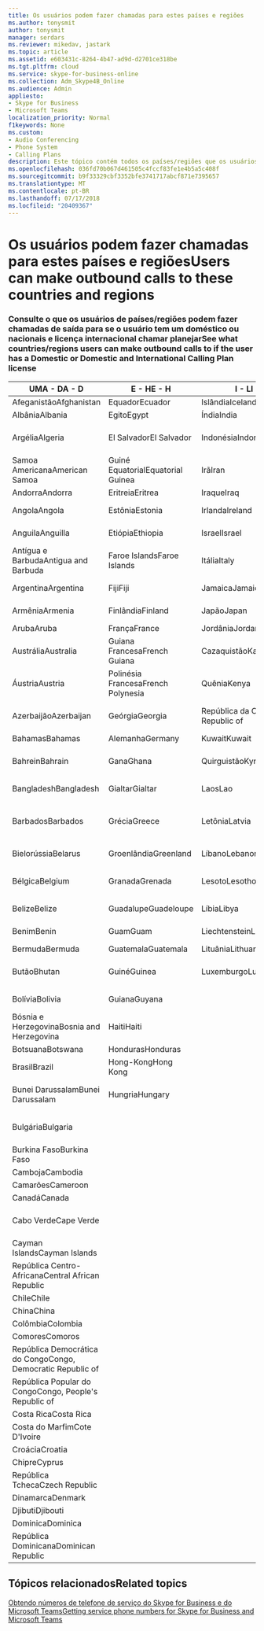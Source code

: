 ```yaml
---
title: Os usuários podem fazer chamadas para estes países e regiões
ms.author: tonysmit
author: tonysmit
manager: serdars
ms.reviewer: mikedav, jastark
ms.topic: article
ms.assetid: e603431c-8264-4b47-ad9d-d2701ce318be
ms.tgt.pltfrm: cloud
ms.service: skype-for-business-online
ms.collection: Adm_Skype4B_Online
ms.audience: Admin
appliesto:
- Skype for Business
- Microsoft Teams
localization_priority: Normal
f1keywords: None
ms.custom:
- Audio Conferencing
- Phone System
- Calling Plans
description: Este tópico contém todos os países/regiões que os usuários podem fazer chamadas de saída para que tenham um plano de chamada.
ms.openlocfilehash: 036fd70b067d461505c4fccf83fe1e4b5a5c408f
ms.sourcegitcommit: b9f33329cbf3352bfe3741717abcf871e7395657
ms.translationtype: MT
ms.contentlocale: pt-BR
ms.lasthandoff: 07/17/2018
ms.locfileid: "20409367"
---
```

# <a name="users-can-make-outbound-calls-to-these-countries-and-regions"></a><span data-ttu-id="0178d-103">Os usuários podem fazer chamadas para estes países e regiões</span><span class="sxs-lookup"><span data-stu-id="0178d-103">Users can make outbound calls to these countries and regions</span></span>

### <a name="see-what-countriesregions-users-can-make-outbound-calls-to-if-the-user-has-a-domestic-or-domestic-and-international-calling-plan-license"></a><span data-ttu-id="0178d-104">Consulte o que os usuários de países/regiões podem fazer chamadas de saída para se o usuário tem um doméstico ou nacionais e licença internacional chamar planejar</span><span class="sxs-lookup"><span data-stu-id="0178d-104">See what countries/regions users can make outbound calls to if the user has a Domestic or Domestic and International Calling Plan license</span></span>

|<span data-ttu-id="0178d-105">**UMA - D**</span><span class="sxs-lookup"><span data-stu-id="0178d-105">**A - D**</span></span>| <span data-ttu-id="0178d-106">**E - H**</span><span class="sxs-lookup"><span data-stu-id="0178d-106">**E - H**</span></span>|<span data-ttu-id="0178d-107">**I - L**</span><span class="sxs-lookup"><span data-stu-id="0178d-107">**I - L**</span></span>|<span data-ttu-id="0178d-108">**M - O**</span><span class="sxs-lookup"><span data-stu-id="0178d-108">**M - O**</span></span>|<span data-ttu-id="0178d-109">**P - S**</span><span class="sxs-lookup"><span data-stu-id="0178d-109">**P - S**</span></span>|<span data-ttu-id="0178d-110">**T - Z**</span><span class="sxs-lookup"><span data-stu-id="0178d-110">**T - Z**</span></span>|
---|---|---|---|---|---|
|<span data-ttu-id="0178d-111">Afeganistão</span><span class="sxs-lookup"><span data-stu-id="0178d-111">Afghanistan</span></span>|<span data-ttu-id="0178d-112">Equador</span><span class="sxs-lookup"><span data-stu-id="0178d-112">Ecuador</span></span> |<span data-ttu-id="0178d-113">Islândia</span><span class="sxs-lookup"><span data-stu-id="0178d-113">Iceland</span></span> |<span data-ttu-id="0178d-114">Macau</span><span class="sxs-lookup"><span data-stu-id="0178d-114">Macau</span></span> |<span data-ttu-id="0178d-115">Paquistão</span><span class="sxs-lookup"><span data-stu-id="0178d-115">Pakistan</span></span> |<span data-ttu-id="0178d-116">Taiwan</span><span class="sxs-lookup"><span data-stu-id="0178d-116">Taiwan</span></span>   |
|<span data-ttu-id="0178d-117">Albânia</span><span class="sxs-lookup"><span data-stu-id="0178d-117">Albania</span></span>|<span data-ttu-id="0178d-118">Egito</span><span class="sxs-lookup"><span data-stu-id="0178d-118">Egypt</span></span> |<span data-ttu-id="0178d-119">Índia</span><span class="sxs-lookup"><span data-stu-id="0178d-119">India</span></span> |<span data-ttu-id="0178d-120">Macedônia</span><span class="sxs-lookup"><span data-stu-id="0178d-120">Macedonia</span></span> |<span data-ttu-id="0178d-121">Palau</span><span class="sxs-lookup"><span data-stu-id="0178d-121">Palau</span></span> |<span data-ttu-id="0178d-122">Tajiquistão</span><span class="sxs-lookup"><span data-stu-id="0178d-122">Tajikistan</span></span>   |
|<span data-ttu-id="0178d-123">Argélia</span><span class="sxs-lookup"><span data-stu-id="0178d-123">Algeria</span></span>|<span data-ttu-id="0178d-124">El Salvador</span><span class="sxs-lookup"><span data-stu-id="0178d-124">El Salvador</span></span> |<span data-ttu-id="0178d-125">Indonésia</span><span class="sxs-lookup"><span data-stu-id="0178d-125">Indonesia</span></span> |<span data-ttu-id="0178d-126">Malaui</span><span class="sxs-lookup"><span data-stu-id="0178d-126">Malawi</span></span> |<span data-ttu-id="0178d-127">Palestinian Authority</span><span class="sxs-lookup"><span data-stu-id="0178d-127">Palestinian Authority</span></span> |<span data-ttu-id="0178d-128">República Unida da Tanzânia</span><span class="sxs-lookup"><span data-stu-id="0178d-128">Tanzania, United Republic of</span></span>  |
|<span data-ttu-id="0178d-129">Samoa Americana</span><span class="sxs-lookup"><span data-stu-id="0178d-129">American Samoa</span></span>|<span data-ttu-id="0178d-130">Guiné Equatorial</span><span class="sxs-lookup"><span data-stu-id="0178d-130">Equatorial Guinea</span></span> |<span data-ttu-id="0178d-131">Irã</span><span class="sxs-lookup"><span data-stu-id="0178d-131">Iran</span></span> |<span data-ttu-id="0178d-132">Malásia</span><span class="sxs-lookup"><span data-stu-id="0178d-132">Malaysia</span></span> |<span data-ttu-id="0178d-133">Panamá</span><span class="sxs-lookup"><span data-stu-id="0178d-133">Panama</span></span> | <span data-ttu-id="0178d-134">Tailândia</span><span class="sxs-lookup"><span data-stu-id="0178d-134">Thailand</span></span>   |
|<span data-ttu-id="0178d-135">Andorra</span><span class="sxs-lookup"><span data-stu-id="0178d-135">Andorra</span></span> |<span data-ttu-id="0178d-136">Eritreia</span><span class="sxs-lookup"><span data-stu-id="0178d-136">Eritrea</span></span> |<span data-ttu-id="0178d-137">Iraque</span><span class="sxs-lookup"><span data-stu-id="0178d-137">Iraq</span></span> |<span data-ttu-id="0178d-138">Mali</span><span class="sxs-lookup"><span data-stu-id="0178d-138">Mali</span></span> |<span data-ttu-id="0178d-139">Paraguai</span><span class="sxs-lookup"><span data-stu-id="0178d-139">Paraguay</span></span> |<span data-ttu-id="0178d-140">Togo</span><span class="sxs-lookup"><span data-stu-id="0178d-140">Togo</span></span>   |
|<span data-ttu-id="0178d-141">Angola</span><span class="sxs-lookup"><span data-stu-id="0178d-141">Angola</span></span> |<span data-ttu-id="0178d-142">Estônia</span><span class="sxs-lookup"><span data-stu-id="0178d-142">Estonia</span></span> |<span data-ttu-id="0178d-143">Irlanda</span><span class="sxs-lookup"><span data-stu-id="0178d-143">Ireland</span></span> |<span data-ttu-id="0178d-144">Malta</span><span class="sxs-lookup"><span data-stu-id="0178d-144">Malta</span></span> |<span data-ttu-id="0178d-145">Peru</span><span class="sxs-lookup"><span data-stu-id="0178d-145">Peru</span></span> | <span data-ttu-id="0178d-146">Trinidad e Tobago</span><span class="sxs-lookup"><span data-stu-id="0178d-146">Trinidad and Tobago</span></span>  |
|<span data-ttu-id="0178d-147">Anguila</span><span class="sxs-lookup"><span data-stu-id="0178d-147">Anguilla</span></span> |<span data-ttu-id="0178d-148">Etiópia</span><span class="sxs-lookup"><span data-stu-id="0178d-148">Ethiopia</span></span> |<span data-ttu-id="0178d-149">Israel</span><span class="sxs-lookup"><span data-stu-id="0178d-149">Israel</span></span> |<span data-ttu-id="0178d-150">Ilhas Marshall</span><span class="sxs-lookup"><span data-stu-id="0178d-150">Marshall Islands</span></span> | <span data-ttu-id="0178d-151">Filipinas</span><span class="sxs-lookup"><span data-stu-id="0178d-151">Philippines</span></span> | <span data-ttu-id="0178d-152">Turquia</span><span class="sxs-lookup"><span data-stu-id="0178d-152">Turkey</span></span> |
|<span data-ttu-id="0178d-153">Antígua e Barbuda</span><span class="sxs-lookup"><span data-stu-id="0178d-153">Antigua and Barbuda</span></span> | <span data-ttu-id="0178d-154">Faroe Islands</span><span class="sxs-lookup"><span data-stu-id="0178d-154">Faroe Islands</span></span> |<span data-ttu-id="0178d-155">Itália</span><span class="sxs-lookup"><span data-stu-id="0178d-155">Italy</span></span> |<span data-ttu-id="0178d-156">Martinica</span><span class="sxs-lookup"><span data-stu-id="0178d-156">Martinique</span></span> |<span data-ttu-id="0178d-157">Polônia</span><span class="sxs-lookup"><span data-stu-id="0178d-157">Poland</span></span> |<span data-ttu-id="0178d-158">Turcomenistão</span><span class="sxs-lookup"><span data-stu-id="0178d-158">Turkmenistan</span></span> |
|<span data-ttu-id="0178d-159">Argentina</span><span class="sxs-lookup"><span data-stu-id="0178d-159">Argentina</span></span>|<span data-ttu-id="0178d-160">Fiji</span><span class="sxs-lookup"><span data-stu-id="0178d-160">Fiji</span></span> |<span data-ttu-id="0178d-161">Jamaica</span><span class="sxs-lookup"><span data-stu-id="0178d-161">Jamaica</span></span> |<span data-ttu-id="0178d-162">Maurício</span><span class="sxs-lookup"><span data-stu-id="0178d-162">Mauritius</span></span> |<span data-ttu-id="0178d-163">Portugal</span><span class="sxs-lookup"><span data-stu-id="0178d-163">Portugal</span></span> |<span data-ttu-id="0178d-164">Turcos e Caicos</span><span class="sxs-lookup"><span data-stu-id="0178d-164">Turks and Caicos</span></span>   |
|<span data-ttu-id="0178d-165">Armênia</span><span class="sxs-lookup"><span data-stu-id="0178d-165">Armenia</span></span> |<span data-ttu-id="0178d-166">Finlândia</span><span class="sxs-lookup"><span data-stu-id="0178d-166">Finland</span></span> |<span data-ttu-id="0178d-167">Japão</span><span class="sxs-lookup"><span data-stu-id="0178d-167">Japan</span></span> |<span data-ttu-id="0178d-168">Mayotte</span><span class="sxs-lookup"><span data-stu-id="0178d-168">Mayotte</span></span> | <span data-ttu-id="0178d-169">Porto Rico</span><span class="sxs-lookup"><span data-stu-id="0178d-169">Puerto Rico</span></span> |<span data-ttu-id="0178d-170">Uganda</span><span class="sxs-lookup"><span data-stu-id="0178d-170">Uganda</span></span>  |
|<span data-ttu-id="0178d-171">Aruba</span><span class="sxs-lookup"><span data-stu-id="0178d-171">Aruba</span></span> |<span data-ttu-id="0178d-172">França</span><span class="sxs-lookup"><span data-stu-id="0178d-172">France</span></span> |<span data-ttu-id="0178d-173">Jordânia</span><span class="sxs-lookup"><span data-stu-id="0178d-173">Jordan</span></span> |<span data-ttu-id="0178d-174">México</span><span class="sxs-lookup"><span data-stu-id="0178d-174">Mexico</span></span> |<span data-ttu-id="0178d-175">Catar</span><span class="sxs-lookup"><span data-stu-id="0178d-175">Qatar</span></span> | <span data-ttu-id="0178d-176">Ucrânia</span><span class="sxs-lookup"><span data-stu-id="0178d-176">Ukraine</span></span>   |
|<span data-ttu-id="0178d-177">Austrália</span><span class="sxs-lookup"><span data-stu-id="0178d-177">Australia</span></span> |<span data-ttu-id="0178d-178">Guiana Francesa</span><span class="sxs-lookup"><span data-stu-id="0178d-178">French Guiana</span></span> |<span data-ttu-id="0178d-179">Cazaquistão</span><span class="sxs-lookup"><span data-stu-id="0178d-179">Kazakhstan</span></span> |<span data-ttu-id="0178d-180">Micronésia</span><span class="sxs-lookup"><span data-stu-id="0178d-180">Micronesia</span></span> |<span data-ttu-id="0178d-181">Reunião</span><span class="sxs-lookup"><span data-stu-id="0178d-181">Reunion</span></span> |<span data-ttu-id="0178d-182">Emirados Árabes Unidos (EAU)</span><span class="sxs-lookup"><span data-stu-id="0178d-182">United Arab Emirates (U.A.E)</span></span>  |
|<span data-ttu-id="0178d-183">Áustria</span><span class="sxs-lookup"><span data-stu-id="0178d-183">Austria</span></span> |<span data-ttu-id="0178d-184">Polinésia Francesa</span><span class="sxs-lookup"><span data-stu-id="0178d-184">French Polynesia</span></span> |<span data-ttu-id="0178d-185">Quênia</span><span class="sxs-lookup"><span data-stu-id="0178d-185">Kenya</span></span> |<span data-ttu-id="0178d-186">Moldávia, República da</span><span class="sxs-lookup"><span data-stu-id="0178d-186">Moldova, Republic of</span></span> |<span data-ttu-id="0178d-187">Romênia</span><span class="sxs-lookup"><span data-stu-id="0178d-187">Romania</span></span> |<span data-ttu-id="0178d-188">Reino Unido (U.K.)</span><span class="sxs-lookup"><span data-stu-id="0178d-188">United Kingdom (U.K.)</span></span> |
|<span data-ttu-id="0178d-189">Azerbaijão</span><span class="sxs-lookup"><span data-stu-id="0178d-189">Azerbaijan</span></span> |<span data-ttu-id="0178d-190">Geórgia</span><span class="sxs-lookup"><span data-stu-id="0178d-190">Georgia</span></span> |<span data-ttu-id="0178d-191">República da Coreia</span><span class="sxs-lookup"><span data-stu-id="0178d-191">Korea, Republic of</span></span> |<span data-ttu-id="0178d-192">Mônaco</span><span class="sxs-lookup"><span data-stu-id="0178d-192">Monaco</span></span> | <span data-ttu-id="0178d-193">Federação Russa</span><span class="sxs-lookup"><span data-stu-id="0178d-193">Russian Federation</span></span> |<span data-ttu-id="0178d-194">Estados Unidos</span><span class="sxs-lookup"><span data-stu-id="0178d-194">United States (U.S.)</span></span>  |
|<span data-ttu-id="0178d-195">Bahamas</span><span class="sxs-lookup"><span data-stu-id="0178d-195">Bahamas</span></span> |<span data-ttu-id="0178d-196">Alemanha</span><span class="sxs-lookup"><span data-stu-id="0178d-196">Germany</span></span> |<span data-ttu-id="0178d-197">Kuwait</span><span class="sxs-lookup"><span data-stu-id="0178d-197">Kuwait</span></span> |<span data-ttu-id="0178d-198">Mongólia</span><span class="sxs-lookup"><span data-stu-id="0178d-198">Mongolia</span></span> |<span data-ttu-id="0178d-199">Ruanda</span><span class="sxs-lookup"><span data-stu-id="0178d-199">Rwanda</span></span> | <span data-ttu-id="0178d-200">Uruguai</span><span class="sxs-lookup"><span data-stu-id="0178d-200">Uruguay</span></span> |
|<span data-ttu-id="0178d-201">Bahrein</span><span class="sxs-lookup"><span data-stu-id="0178d-201">Bahrain</span></span> |<span data-ttu-id="0178d-202">Gana</span><span class="sxs-lookup"><span data-stu-id="0178d-202">Ghana</span></span> |<span data-ttu-id="0178d-203">Quirguistão</span><span class="sxs-lookup"><span data-stu-id="0178d-203">Kyrgyzstan</span></span> |<span data-ttu-id="0178d-204">Montenegro</span><span class="sxs-lookup"><span data-stu-id="0178d-204">Montenegro</span></span> | <span data-ttu-id="0178d-205">São Cristóvão e Nevis</span><span class="sxs-lookup"><span data-stu-id="0178d-205">Saint Kitts and Nevis</span></span> |<span data-ttu-id="0178d-206">Uzbequistão</span><span class="sxs-lookup"><span data-stu-id="0178d-206">Uzbekistan</span></span>  |
|<span data-ttu-id="0178d-207">Bangladesh</span><span class="sxs-lookup"><span data-stu-id="0178d-207">Bangladesh</span></span> |<span data-ttu-id="0178d-208">Gialtar</span><span class="sxs-lookup"><span data-stu-id="0178d-208">Gialtar</span></span> |<span data-ttu-id="0178d-209">Laos</span><span class="sxs-lookup"><span data-stu-id="0178d-209">Lao</span></span> |<span data-ttu-id="0178d-210">Montserrat</span><span class="sxs-lookup"><span data-stu-id="0178d-210">Montserrat</span></span> | <span data-ttu-id="0178d-211">Santa Lúcia</span><span class="sxs-lookup"><span data-stu-id="0178d-211">Saint Lucia</span></span> |<span data-ttu-id="0178d-212">Cidade do Vaticano</span><span class="sxs-lookup"><span data-stu-id="0178d-212">Vatican City State</span></span>  |
|<span data-ttu-id="0178d-213">Barbados</span><span class="sxs-lookup"><span data-stu-id="0178d-213">Barbados</span></span> |<span data-ttu-id="0178d-214">Grécia</span><span class="sxs-lookup"><span data-stu-id="0178d-214">Greece</span></span> |<span data-ttu-id="0178d-215">Letônia</span><span class="sxs-lookup"><span data-stu-id="0178d-215">Latvia</span></span> |<span data-ttu-id="0178d-216">Marrocos</span><span class="sxs-lookup"><span data-stu-id="0178d-216">Morocco</span></span> |<span data-ttu-id="0178d-217">São Vicente e Granadinas</span><span class="sxs-lookup"><span data-stu-id="0178d-217">Saint Vincent and the Grenadines</span></span> |<span data-ttu-id="0178d-218">Venezuela</span><span class="sxs-lookup"><span data-stu-id="0178d-218">Venezuela</span></span>   |
|<span data-ttu-id="0178d-219">Bielorússia</span><span class="sxs-lookup"><span data-stu-id="0178d-219">Belarus</span></span> |<span data-ttu-id="0178d-220">Groenlândia</span><span class="sxs-lookup"><span data-stu-id="0178d-220">Greenland</span></span> |<span data-ttu-id="0178d-221">Líbano</span><span class="sxs-lookup"><span data-stu-id="0178d-221">Lebanon</span></span> |<span data-ttu-id="0178d-222">Moçambique</span><span class="sxs-lookup"><span data-stu-id="0178d-222">Mozambique</span></span> | <span data-ttu-id="0178d-223">San Marino</span><span class="sxs-lookup"><span data-stu-id="0178d-223">San Marino</span></span> |<span data-ttu-id="0178d-224">Vietnã</span><span class="sxs-lookup"><span data-stu-id="0178d-224">Viet Nam</span></span>  |
|<span data-ttu-id="0178d-225">Bélgica</span><span class="sxs-lookup"><span data-stu-id="0178d-225">Belgium</span></span> |<span data-ttu-id="0178d-226">Granada</span><span class="sxs-lookup"><span data-stu-id="0178d-226">Grenada</span></span> |<span data-ttu-id="0178d-227">Lesoto</span><span class="sxs-lookup"><span data-stu-id="0178d-227">Lesotho</span></span> |<span data-ttu-id="0178d-228">Myanmar</span><span class="sxs-lookup"><span data-stu-id="0178d-228">Myanmar</span></span> | <span data-ttu-id="0178d-229">Arábia Saudita</span><span class="sxs-lookup"><span data-stu-id="0178d-229">Saudi Arabia</span></span> | <span data-ttu-id="0178d-230">Ilhas Virgens (Britânicas)</span><span class="sxs-lookup"><span data-stu-id="0178d-230">Virgin Islands (British)</span></span> |
|<span data-ttu-id="0178d-231">Belize</span><span class="sxs-lookup"><span data-stu-id="0178d-231">Belize</span></span> |<span data-ttu-id="0178d-232">Guadalupe</span><span class="sxs-lookup"><span data-stu-id="0178d-232">Guadeloupe</span></span> |<span data-ttu-id="0178d-233">Líbia</span><span class="sxs-lookup"><span data-stu-id="0178d-233">Libya</span></span> |<span data-ttu-id="0178d-234">Namíbia</span><span class="sxs-lookup"><span data-stu-id="0178d-234">Namibia</span></span> |<span data-ttu-id="0178d-235">Senegal</span><span class="sxs-lookup"><span data-stu-id="0178d-235">Senegal</span></span> | <span data-ttu-id="0178d-236">Ilhas Virgens (Estados Unidos)</span><span class="sxs-lookup"><span data-stu-id="0178d-236">Virgin Islands (U.S.)</span></span>  |
|<span data-ttu-id="0178d-237">Benim</span><span class="sxs-lookup"><span data-stu-id="0178d-237">Benin</span></span> |<span data-ttu-id="0178d-238">Guam</span><span class="sxs-lookup"><span data-stu-id="0178d-238">Guam</span></span> |<span data-ttu-id="0178d-239">Liechtenstein</span><span class="sxs-lookup"><span data-stu-id="0178d-239">Liechtenstein</span></span> |<span data-ttu-id="0178d-240">Nepal</span><span class="sxs-lookup"><span data-stu-id="0178d-240">Nepal</span></span> | <span data-ttu-id="0178d-241">Sérvia</span><span class="sxs-lookup"><span data-stu-id="0178d-241">Serbia</span></span> | <span data-ttu-id="0178d-242">Ilhas Wallis e Futuna</span><span class="sxs-lookup"><span data-stu-id="0178d-242">Wallis and Futuna Islands</span></span>  |
|<span data-ttu-id="0178d-243">Bermuda</span><span class="sxs-lookup"><span data-stu-id="0178d-243">Bermuda</span></span> |<span data-ttu-id="0178d-244">Guatemala</span><span class="sxs-lookup"><span data-stu-id="0178d-244">Guatemala</span></span> |<span data-ttu-id="0178d-245">Lituânia</span><span class="sxs-lookup"><span data-stu-id="0178d-245">Lithuania</span></span> |<span data-ttu-id="0178d-246">Países Baixos</span><span class="sxs-lookup"><span data-stu-id="0178d-246">Netherlands</span></span> |<span data-ttu-id="0178d-247">Cingapura</span><span class="sxs-lookup"><span data-stu-id="0178d-247">Singapore</span></span> |<span data-ttu-id="0178d-248">Iêmen</span><span class="sxs-lookup"><span data-stu-id="0178d-248">Yemen</span></span> |
|<span data-ttu-id="0178d-249">Butão</span><span class="sxs-lookup"><span data-stu-id="0178d-249">Bhutan</span></span> |<span data-ttu-id="0178d-250">Guiné</span><span class="sxs-lookup"><span data-stu-id="0178d-250">Guinea</span></span> |<span data-ttu-id="0178d-251">Luxemburgo</span><span class="sxs-lookup"><span data-stu-id="0178d-251">Luxembourg</span></span> |<span data-ttu-id="0178d-252">Antilhas Holandesas</span><span class="sxs-lookup"><span data-stu-id="0178d-252">Netherlands Antilles</span></span> |<span data-ttu-id="0178d-253">Eslováquia</span><span class="sxs-lookup"><span data-stu-id="0178d-253">Slovakia</span></span> |<span data-ttu-id="0178d-254">Zâmbia</span><span class="sxs-lookup"><span data-stu-id="0178d-254">Zambia</span></span>  |
|<span data-ttu-id="0178d-255">Bolívia</span><span class="sxs-lookup"><span data-stu-id="0178d-255">Bolivia</span></span> |<span data-ttu-id="0178d-256">Guiana</span><span class="sxs-lookup"><span data-stu-id="0178d-256">Guyana</span></span>| |<span data-ttu-id="0178d-257">Nova Caledônia</span><span class="sxs-lookup"><span data-stu-id="0178d-257">New Caledonia</span></span> |<span data-ttu-id="0178d-258">Eslovênia</span><span class="sxs-lookup"><span data-stu-id="0178d-258">Slovenia</span></span> |<span data-ttu-id="0178d-259">Zimbábue</span><span class="sxs-lookup"><span data-stu-id="0178d-259">Zimbabwe</span></span> |
|<span data-ttu-id="0178d-260">Bósnia e Herzegovina</span><span class="sxs-lookup"><span data-stu-id="0178d-260">Bosnia and Herzegovina</span></span> |<span data-ttu-id="0178d-261">Haiti</span><span class="sxs-lookup"><span data-stu-id="0178d-261">Haiti</span></span> ||<span data-ttu-id="0178d-262">Nova Zelândia</span><span class="sxs-lookup"><span data-stu-id="0178d-262">New Zealand</span></span> |<span data-ttu-id="0178d-263">África do Sul</span><span class="sxs-lookup"><span data-stu-id="0178d-263">South Africa</span></span> | 
|<span data-ttu-id="0178d-264">Botsuana</span><span class="sxs-lookup"><span data-stu-id="0178d-264">Botswana</span></span> |<span data-ttu-id="0178d-265">Honduras</span><span class="sxs-lookup"><span data-stu-id="0178d-265">Honduras</span></span> ||<span data-ttu-id="0178d-266">Nicarágua</span><span class="sxs-lookup"><span data-stu-id="0178d-266">Nicaragua</span></span> |<span data-ttu-id="0178d-267">Espanha</span><span class="sxs-lookup"><span data-stu-id="0178d-267">Spain</span></span> |
|<span data-ttu-id="0178d-268">Brasil</span><span class="sxs-lookup"><span data-stu-id="0178d-268">Brazil</span></span> |<span data-ttu-id="0178d-269">Hong-Kong</span><span class="sxs-lookup"><span data-stu-id="0178d-269">Hong Kong</span></span> ||<span data-ttu-id="0178d-270">Níger</span><span class="sxs-lookup"><span data-stu-id="0178d-270">Niger</span></span> |<span data-ttu-id="0178d-271">Sri Lanka</span><span class="sxs-lookup"><span data-stu-id="0178d-271">Sri Lanka</span></span> | 
|<span data-ttu-id="0178d-272">Bunei Darussalam</span><span class="sxs-lookup"><span data-stu-id="0178d-272">Bunei Darussalam</span></span> |<span data-ttu-id="0178d-273">Hungria</span><span class="sxs-lookup"><span data-stu-id="0178d-273">Hungary</span></span> ||<span data-ttu-id="0178d-274">Nigéria</span><span class="sxs-lookup"><span data-stu-id="0178d-274">Nigeria</span></span> |<span data-ttu-id="0178d-275">Saint-Pierre e Miquelon</span><span class="sxs-lookup"><span data-stu-id="0178d-275">St. Pierre and Miquelon</span></span> | 
|<span data-ttu-id="0178d-276">Bulgária</span><span class="sxs-lookup"><span data-stu-id="0178d-276">Bulgaria</span></span> |||<span data-ttu-id="0178d-277">Ilhas Marianas do Norte</span><span class="sxs-lookup"><span data-stu-id="0178d-277">Northern Mariana Islands</span></span> |<span data-ttu-id="0178d-278">Sudão</span><span class="sxs-lookup"><span data-stu-id="0178d-278">Sudan</span></span> |
|<span data-ttu-id="0178d-279">Burkina Faso</span><span class="sxs-lookup"><span data-stu-id="0178d-279">Burkina Faso</span></span> |||<span data-ttu-id="0178d-280">Noruega</span><span class="sxs-lookup"><span data-stu-id="0178d-280">Norway</span></span> |<span data-ttu-id="0178d-281">Suriname</span><span class="sxs-lookup"><span data-stu-id="0178d-281">Suriname</span></span> |
|<span data-ttu-id="0178d-282">Camboja</span><span class="sxs-lookup"><span data-stu-id="0178d-282">Cambodia</span></span> |||<span data-ttu-id="0178d-283">Omã</span><span class="sxs-lookup"><span data-stu-id="0178d-283">Oman</span></span> |<span data-ttu-id="0178d-284">Suazilândia</span><span class="sxs-lookup"><span data-stu-id="0178d-284">Swaziland</span></span> | 
|<span data-ttu-id="0178d-285">Camarões</span><span class="sxs-lookup"><span data-stu-id="0178d-285">Cameroon</span></span> ||||<span data-ttu-id="0178d-286">Suécia</span><span class="sxs-lookup"><span data-stu-id="0178d-286">Sweden</span></span> |
|<span data-ttu-id="0178d-287">Canadá</span><span class="sxs-lookup"><span data-stu-id="0178d-287">Canada</span></span> ||||<span data-ttu-id="0178d-288">Suíça</span><span class="sxs-lookup"><span data-stu-id="0178d-288">Switzerland</span></span> | 
|<span data-ttu-id="0178d-289">Cabo Verde</span><span class="sxs-lookup"><span data-stu-id="0178d-289">Cape Verde</span></span> ||||<span data-ttu-id="0178d-290">República Árabe da Síria</span><span class="sxs-lookup"><span data-stu-id="0178d-290">Syrian Arab Republic</span></span> |
|<span data-ttu-id="0178d-291">Cayman Islands</span><span class="sxs-lookup"><span data-stu-id="0178d-291">Cayman Islands</span></span> |
|<span data-ttu-id="0178d-292">República Centro-Africana</span><span class="sxs-lookup"><span data-stu-id="0178d-292">Central African Republic</span></span> |
|<span data-ttu-id="0178d-293">Chile</span><span class="sxs-lookup"><span data-stu-id="0178d-293">Chile</span></span> |
|<span data-ttu-id="0178d-294">China</span><span class="sxs-lookup"><span data-stu-id="0178d-294">China</span></span> |
|<span data-ttu-id="0178d-295">Colômbia</span><span class="sxs-lookup"><span data-stu-id="0178d-295">Colombia</span></span> |
|<span data-ttu-id="0178d-296">Comores</span><span class="sxs-lookup"><span data-stu-id="0178d-296">Comoros</span></span> |
|<span data-ttu-id="0178d-297">República Democrática do Congo</span><span class="sxs-lookup"><span data-stu-id="0178d-297">Congo, Democratic Republic of</span></span> |
|<span data-ttu-id="0178d-298">República Popular do Congo</span><span class="sxs-lookup"><span data-stu-id="0178d-298">Congo, People's Republic of</span></span> |
|<span data-ttu-id="0178d-299">Costa Rica</span><span class="sxs-lookup"><span data-stu-id="0178d-299">Costa Rica</span></span> |
|<span data-ttu-id="0178d-300">Costa do Marfim</span><span class="sxs-lookup"><span data-stu-id="0178d-300">Cote D'Ivoire</span></span> |
|<span data-ttu-id="0178d-301">Croácia</span><span class="sxs-lookup"><span data-stu-id="0178d-301">Croatia</span></span> |
|<span data-ttu-id="0178d-302">Chipre</span><span class="sxs-lookup"><span data-stu-id="0178d-302">Cyprus</span></span> |
|<span data-ttu-id="0178d-303">República Tcheca</span><span class="sxs-lookup"><span data-stu-id="0178d-303">Czech Republic</span></span> |
|<span data-ttu-id="0178d-304">Dinamarca</span><span class="sxs-lookup"><span data-stu-id="0178d-304">Denmark</span></span> |
|<span data-ttu-id="0178d-305">Djibuti</span><span class="sxs-lookup"><span data-stu-id="0178d-305">Djibouti</span></span> |
|<span data-ttu-id="0178d-306">Dominica</span><span class="sxs-lookup"><span data-stu-id="0178d-306">Dominica</span></span> |
|<span data-ttu-id="0178d-307">República Dominicana</span><span class="sxs-lookup"><span data-stu-id="0178d-307">Dominican Republic</span></span> |

## <a name="related-topics"></a><span data-ttu-id="0178d-308">Tópicos relacionados</span><span class="sxs-lookup"><span data-stu-id="0178d-308">Related topics</span></span>

[<span data-ttu-id="0178d-309">Obtendo números de telefone de serviço do Skype for Business e do Microsoft Teams</span><span class="sxs-lookup"><span data-stu-id="0178d-309">Getting service phone numbers for Skype for Business and Microsoft Teams</span></span>](../what-is-phone-system-in-office-365/getting-service-phone-numbers.md)

  
 